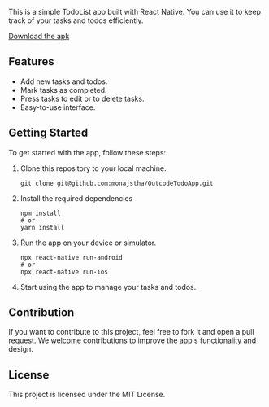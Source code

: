 This is a simple TodoList app built with React Native. You can use it to keep track of your tasks and todos efficiently.

[Download the apk](https://drive.google.com/file/d/11oFJzy7w5WLVgGuTSFk4sX7wrOCW6oOi/view?usp=drive_link)

## Features

- Add new tasks and todos.
- Mark tasks as completed.
- Press tasks to edit or to delete tasks.
- Easy-to-use interface.

## Getting Started

To get started with the app, follow these steps:

1. Clone this repository to your local machine.

   ```shell
   git clone git@github.com:monajstha/OutcodeTodoApp.git

2. Install the required dependencies

   ```shell
   npm install
   # or
   yarn install

3. Run the app on your device or simulator.
   ```shell
   npx react-native run-android
   # or
   npx react-native run-ios

4. Start using the app to manage your tasks and todos.

## Contribution
If you want to contribute to this project, feel free to fork it and open a pull request. We welcome contributions to improve the app's functionality and design.

## License
This project is licensed under the MIT License.
   
